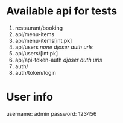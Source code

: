 # Available api for tests

1. restaurant/booking
2. api/menu-items
3. api/menu-items[int:pk]
4. api/users
*none djoser auth urls*
1. api/users/[int:pk]
2. api/api-token-auth
*djoser auth urls*
1. auth/
2. auth/token/login


# User info

username: admin
password: 123456